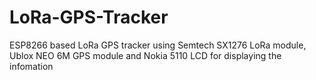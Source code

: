 # LoRa-GPS-Tracker
ESP8266 based LoRa GPS tracker using Semtech SX1276 LoRa module, Ublox NEO 6M GPS module and Nokia 5110 LCD for displaying the infomation

